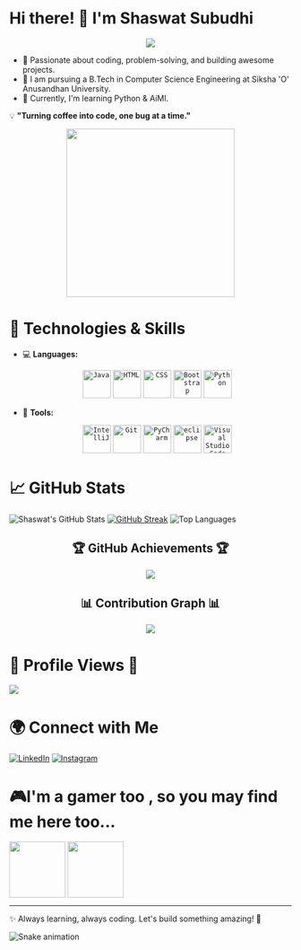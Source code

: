# Hi there! 👋 I'm Shaswat Subudhi  

<div align="center">
  <img src="https://readme-typing-svg.herokuapp.com?font=Fira+Code&size=24&duration=3000&pause=1200&color=F75C7E&center=true&vCenter=true&width=800&height=50&lines=👋+Hello+Visitors%2C+Welcome+to+My+GitHub+Profile!;🚀+I+am+Shaswat+Subudhi!;💻+Passionate+about+Coding%2C+Tech%2C+and+Innovation!;🔹+Always+learning+and+building+awesome+projects!" />
</div>

- 🚀 Passionate about coding, problem-solving, and building awesome projects.
- 📖 I am pursuing a B.Tech in Computer Science Engineering at Siksha 'O' Anusandhan University.
- 🌱 Currently, I'm learning Python & AiMl.

💡 **"Turning coffee into code, one bug at a time."**  
<div align="center">
<img align="center" src="https://user-images.githubusercontent.com/74038190/225813708-98b745f2-7d22-48cf-9150-083f1b00d6c9.gif" height="300" />
</div>

 <h1 style="align=center">🔧 Technologies & Skills</h1>

- 💻 **Languages:**

  <div align="center">
	<code><img width="50" src="https://raw.githubusercontent.com/marwin1991/profile-technology-icons/refs/heads/main/icons/java.png" alt="Java" title="Java"/></code>
	<code><img width="50" src="https://raw.githubusercontent.com/marwin1991/profile-technology-icons/refs/heads/main/icons/html.png" alt="HTML" title="HTML"/></code>
	<code><img width="50" src="https://raw.githubusercontent.com/marwin1991/profile-technology-icons/refs/heads/main/icons/css.png" alt="CSS" title="CSS"/></code>
	<code><img width="50" src="https://raw.githubusercontent.com/marwin1991/profile-technology-icons/refs/heads/main/icons/bootstrap.png" alt="Bootstrap" title="Bootstrap"/></code>
	<code><img width="50" src="https://raw.githubusercontent.com/marwin1991/profile-technology-icons/refs/heads/main/icons/python.png" alt="Python" title="Python"/></code>
</div>

- 🔧 **Tools:**

  <div align="center">
	<code><img width="50" src="https://raw.githubusercontent.com/marwin1991/profile-technology-icons/refs/heads/main/icons/intellij.png" alt="IntelliJ" title="IntelliJ"/></code>
	<code><img width="50" src="https://raw.githubusercontent.com/marwin1991/profile-technology-icons/refs/heads/main/icons/git.png" alt="Git" title="Git"/></code>
	<code><img width="50" src="https://raw.githubusercontent.com/marwin1991/profile-technology-icons/refs/heads/main/icons/pycharm.png" alt="PyCharm" title="PyCharm"/></code>
	<code><img width="50" src="https://raw.githubusercontent.com/marwin1991/profile-technology-icons/refs/heads/main/icons/eclipse.png" alt="eclipse" title="eclipse"/></code>
	<code><img width="50" src="https://raw.githubusercontent.com/marwin1991/profile-technology-icons/refs/heads/main/icons/visual_studio_code.png" alt="Visual Studio Code" title="Visual Studio Code"/></code>
</div>  

<h1 style="align=center">📈 GitHub Stats</h1>

![Shaswat's GitHub Stats](https://github-readme-stats.vercel.app/api?username=ShaswatSubudhi&show_icons=true&theme=dark)
[![GitHub Streak](https://github-readme-streak-stats.herokuapp.com?user=ShaswatSubudhi&theme=transparent&hide_border=true&border_radius=5&short_numbers=true&sideLabels=EB5454)](https://git.io/streak-stats)
![Top Languages](https://github-readme-stats.vercel.app/api/top-langs/?username=ShaswatSubudhi&layout=compact&theme=dark)

<div align="center">
  <h2>🏆 GitHub Achievements 🏆</h2>
  <img src="https://github-profile-trophy.vercel.app/?username=ShaswatSubudhi&theme=onedark&no-frame=true&column=8" />
</div>

<div align="center">
  <h2>📊 Contribution Graph 📊</h2>
  <img src="https://github-readme-activity-graph.vercel.app/graph?username=ShaswatSubudhi&theme=github-dark&hide_border=true" />
</div>

<h1 style="align=center">👀 Profile Views 👀</h1>

![](https://komarev.com/ghpvc/?username=ShaswatSubudhi)

 <h1 style="align=center">🌍 Connect with Me</h1>
 
[![LinkedIn](https://img.shields.io/badge/LinkedIn-0077B5?style=for-the-badge&logo=linkedin&logoColor=white)](#) [![Instagram](https://img.shields.io/badge/Instagram-E4405F?style=for-the-badge&logo=instagram&logoColor=white)](https://www.instagram.com/shaswat_subudhi/) 

 <h1 style="align=center">🎮I'm a gamer too , so you may find me here too...</h1> 
<a href="f253c0bd90a74586a47f57f366cfc233" target="blank"><img align="center" src="https://upload.wikimedia.org/wikipedia/commons/3/31/Epic_Games_logo.svg" height="100" /></a>
<a href="https://steamcommunity.com/id/ShaswatSubudhi25/" target="blank"><img align="center" src="https://upload.wikimedia.org/wikipedia/commons/8/83/Steam_icon_logo.svg" height="100" /></a>

---

✨ Always learning, always coding. Let's build something amazing! 🚀

![Snake animation](https://raw.githubusercontent.com/{ShaswatSubudhi}/{ShaswatSubudhi}/output/github-contribution-grid-snake-dark.svg)
